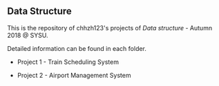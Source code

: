 ## Data Structure

This is the repository of chhzh123's projects of *Data structure* - Autumn 2018 @ SYSU.

Detailed information can be found in each folder.

* Project 1 - Train Scheduling System

* Project 2 - Airport Management System
